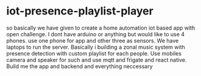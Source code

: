 # iot-presence-playlist-player
so basically we have given to create a home automation iot based app with open challenge. I dont have arduino or anything but would like to use 4 phones. use one phone for app and other three as sensors. We have laptops to run the server. Basically i building a zonal music system with presence detection with custom playlist for each people. Use mobiles camera and speaker for such and use mqtt and frigate and react native. Build me the app and backend and everything neccessary
